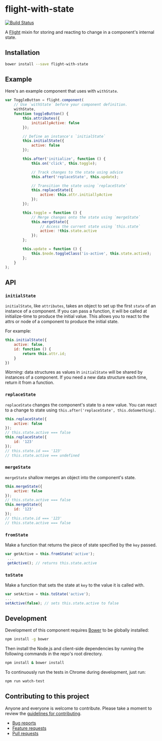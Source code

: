 # flight-with-state

[![Build Status](https://secure.travis-ci.org/<username>/flight-with-state.png)](http://travis-ci.org/<username>/flight-with-state)

A [Flight](https://github.com/flightjs/flight) mixin for storing and reacting to change in a component's internal state.

## Installation

```bash
bower install --save flight-with-state
```

## Example

Here's an example component that uses with `withState`.

```js
var ToggleButton = flight.component(
    // Use `withState` before your component definition.
    withState,
    function toggleButton() {
        this.attributes({
            initiallyActive: false
        });

        // Define an instance's `initialState`
        this.initialState({
            active: false
        });

        this.after('initialize', function () {
            this.on('click', this.toggle);

            // Track changes to the state using advice
            this.after('replaceState', this.update);

            // Transition the state using `replaceState`
            this.replaceState({
                active: this.attr.initiallyActive
            });
        });

        this.toggle = function () {
            // Merge changes onto the state using `mergeState`
            this.mergeState({
                // Access the current state using `this.state`
                active: !this.state.active
            });
        };

        this.update = function () {
            this.$node.toggleClass('is-active', this.state.active);
        };
    }
);
```

## API

### `initialState`

`initialState`, like `attributes`, takes an object to set up the first `state` of an instance of a component. If you can pass a function, it will be called at initialize-time to produce the initial value. This allows you to react to the attrs or node of a component to produce the initial state.

For example:

```js
this.initialState({
    active: false,
    id: function () {
        return this.attr.id;
    }
})
```

*Warning*: data structures as values in `initialState` will be shared by instances of a component. If you need a new data structure each time, return it from a function.

### `replaceState`

`replaceState` changes the component's state to a new value. You can react to a change to state using `this.after('replaceState', this.doSomething)`.

```js
this.replaceState({
    active: false
});
// this.state.active === false
this.replaceState({
    id: '123'
});
// this.state.id === '123'
// this.state.active === undefined
```

### `mergeState`

`mergeState` shallow merges an object into the component's state.

```js
this.mergeState({
    active: false
});
// this.state.active === false
this.mergeState({
    id: '123'
});
// this.state.id === '123'
// this.state.active === false
```

### `fromState`

Make a function that returns the piece of state specified by the `key` passed.

```js
var getActive = this.fromState('active');
 ...
 getActive(); // returns this.state.active
```

### `toState`

Make a function that sets the state at `key` to the value it is called with.

```js
var setActive = this.toState('active');
...
setActive(false); // sets this.state.active to false
```

## Development

Development of this component requires [Bower](http://bower.io) to be globally
installed:

```bash
npm install -g bower
```

Then install the Node.js and client-side dependencies by running the following
commands in the repo's root directory.

```bash
npm install & bower install
```

To continuously run the tests in Chrome during development, just run:

```bash
npm run watch-test
```

## Contributing to this project

Anyone and everyone is welcome to contribute. Please take a moment to
review the [guidelines for contributing](CONTRIBUTING.md).

* [Bug reports](CONTRIBUTING.md#bugs)
* [Feature requests](CONTRIBUTING.md#features)
* [Pull requests](CONTRIBUTING.md#pull-requests)
